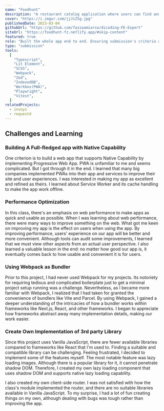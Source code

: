 ```yaml
---
name: "Foodhunt"
description: "A restaurant catalog application where users can find and search for their favorite restaurants. This project is a final project submission for Dicoding Frontend Expert Class."
cover: "https://i.imgur.com/jjJiZSg.jpg"
publishedDate: 2023-03-04
githubUrl: "https://github.com/fazzaamiarso/dicoding-FE-Expert"
siteUrl: "https://foodhunt-fz.netlify.app/#skip-content"
featured: true
role: "Built the whole app end to end. Ensuring submission's criteria are implemented."
type: "submission"
tools:
  [
    "Typescript",
    "Lit Element",
    "SCSS",
    "Webpack",
    "Zod",
    "IndexedDB",
    "Workbox(PWA)",
    "Playwright",
    "Vitest",
  ]
relatedProjects:
  - invoys
  - requestd
---
```


## Challenges and Learning

### Building A Full-fledged app with Native Capability

One criterion is to build a web app that supports Native Capability by implementing Progressive Web App. PWA is unfamiliar to me and seems complicated. But I got through it in the end.
I learned that many big companies implemented PWAs into their app and services to improve their site and user experiences. I was interested in making my app as excellent and refined as theirs. I learned about Service Worker and its cache handling to make the app work offline.

### Performance Optimization

In this class, there's an emphasis on web performance to make apps as quick and usable as possible. When I was learning about web performance, there were many ways to improve something on the web. What got me keen on improving my app is the effect on users when using the app. By improving performance, users' experience on our app will be better and more convenient. Although tools can audit some improvements, I learned that we must view other aspects from an actual user perspective. I also learned a valuable lesson in the end: no matter how good our app is, it eventually comes back to how usable and convenient it is for users.

### Using Webpack as Bundler

Prior to this project, I had never used Webpack for my projects. Its notoriety for requiring tedious and complicated boilerplate just to get a minimal project setup running was a challenge. Nevertheless, as I became more familiar with Webpack, I realized that I had taken for granted the convenience of bundlers like Vite and Parcel.
By using Webpack, I gained a deeper understanding of the intricacies of how a bundler works within frameworks like Next.js, React, and other frameworks. I began to appreciate how frameworks abstract away many implementation details, making our work easier.

### Create Own Implementation of 3rd party Library

Since this project uses Vanilla JavaScript, there are fewer available libraries compared to frameworks like React that I'm used to. Finding a suitable and compatible library can be challenging.
Feeling frustrated, I decided to implement some of the features myself. The most notable feature was lazy loading images. Although there is a popular library for it, it cannot penetrate shadow DOM. Therefore, I created my own lazy loading component that uses shadow DOM and supports native lazy loading capability.

I also created my own client-side router. I was not satisfied with how the class's module implemented the router, and there are no suitable libraries available in Vanilla JavaScript. To my surprise, I had a lot of fun creating things on my own, although dealing with bugs was tough rather than improving the app.
